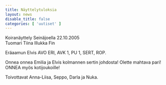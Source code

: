 ```yaml
---
title: Näyttelytuloksia
layout: news
disable_title: false
categories: [ 'uutiset' ]
---
```


Koiranäyttely Seinäjoella 22.10.2005  
Tuomari Tiina Illukka Fin

Eräaamun Elvis AVO ERI, AVK 1, PU 1, SERT, ROP.

Onnea onnea  Emilia ja Elvis kolmannen sertin johdosta!  Olette mahtava pari! ONNEA myös kotijoukoille!

Toivottavat Anna-Liisa, Seppo, Darla ja Nuka.